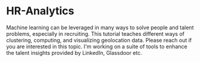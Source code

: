 # HR-Analytics

Machine learning can be leveraged in many ways to solve people and talent problems, especially in recruiting. This tutorial teaches different ways of clustering, computing, and visualizing geolocation data. Please reach out if you are interested in this topic. I'm working on a suite of tools to enhance the talent insights provided by LinkedIn, Glassdoor etc.
